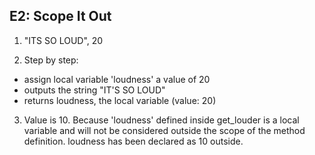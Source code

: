 ## E2: Scope It Out

1. "ITS SO LOUD", 20

2. Step by step:
 * assign local variable 'loudness' a value of 20
 * outputs the string "IT'S SO LOUD"
 * returns loudness, the local variable (value: 20)

3. Value is 10. Because 'loudness' defined inside get_louder is a local variable and will not be considered outside the scope of the method definition. loudness has been declared as 10 outside.
